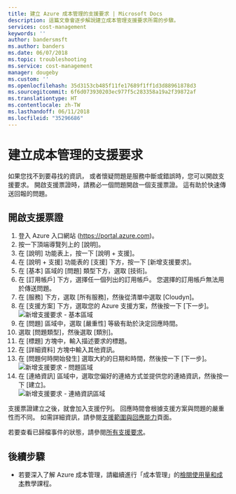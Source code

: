 ```yaml
---
title: 建立 Azure 成本管理的支援要求 | Microsoft Docs
description: 這篇文章會逐步解說建立成本管理支援要求所需的步驟。
services: cost-management
keywords: ''
author: bandersmsft
ms.author: banders
ms.date: 06/07/2018
ms.topic: troubleshooting
ms.service: cost-management
manager: dougeby
ms.custom: ''
ms.openlocfilehash: 35d3153cb485f11fe17689f1ff1d3d88961878d3
ms.sourcegitcommit: 6f6d073930203ec977f5c283358a19a2f39872af
ms.translationtype: HT
ms.contentlocale: zh-TW
ms.lasthandoff: 06/11/2018
ms.locfileid: "35296686"
---
```

# <a name="create-a-support-request-for-cost-management"></a>建立成本管理的支援要求

如果您找不到要尋找的資訊， 或者懷疑問題是服務中斷或錯誤時，您可以開啟支援要求。 開啟支援票證時，請務必一個問題開啟一個支援票證。 這有助於快速傳送回報的問題。

## <a name="open-a-support-ticket"></a>開啟支援票證

1. 登入 Azure 入口網站 (https://portal.azure.com)。
2. 按一下頂端導覽列上的 [說明]。
3. 在 [說明] 功能表上，按一下 [說明 + 支援]。
4. 在 [說明 + 支援] 功能表的 [支援] 下方，按一下 [新增支援要求]。
5. 在 [基本] 區域的 [問題] 類型下方，選取 [技術]。
6. 在 [訂用帳戶] 下方，選擇任一個列出的訂用帳戶。 您選擇的訂用帳戶無法用於傳送問題。
7. 在 [服務] 下方，選取 [所有服務]，然後從清單中選取 [Cloudyn]。
8. 在 [支援方案] 下方，選取您的 Azure 支援方案，然後按一下 [下一步]。  
    ![新增支援要求 - 基本區域](./media/support-request-cost-management/support-request01.png)
9. 在 [問題] 區域中，選取 [嚴重性] 等級有助於決定回應時間。
10. 選取 [問題類型]，然後選取 [類別]。
11. 在 [標題] 方塊中，輸入描述要求的標題。
12. 在 [詳細資料] 方塊中輸入其他資訊。
13. 在 [問題何時開始發生] 選取大約的日期和時間，然後按一下 [下一步]。  
    ![新增支援要求 - 問題區域](./media/support-request-cost-management/support-request02.png)
14. 在 [連絡資訊] 區域中，選取您偏好的連絡方式並提供您的連絡資訊，然後按一下 [建立]。  
    ![新增支援要求 - 連絡資訊區域](./media/support-request-cost-management/support-request03.png)

支援票證建立之後，就會加入支援佇列。 回應時間會根據支援方案與問題的嚴重性而不同。 如需詳細資訊，請參閱[支援範圍與回應能力](https://azure.microsoft.com/support/plans/response/)頁面。

若要查看已歸檔事件的狀態，請參閱[所有支援要求](../azure-supportability/how-to-create-azure-support-request.md#all-support-requests)。


## <a name="next-steps"></a>後續步驟

- 若要深入了解 Azure 成本管理，請繼續進行「成本管理」的[檢閱使用量和成本](tutorial-review-usage.md)教學課程。
